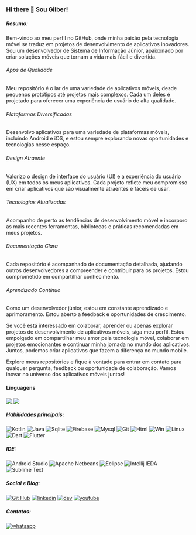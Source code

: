 ### Hi there 👋 Sou Gilber!
##### Resumo:
Bem-vindo ao meu perfil no GitHub, onde minha paixão pela tecnologia móvel se traduz em projetos de desenvolvimento de aplicativos inovadores. Sou um desenvolvedor de Sistema de Informação Júnior, apaixonado por criar soluções móveis que tornam a vida mais fácil e divertida.

###### Apps de Qualidade
Meu repositório é o lar de uma variedade de aplicativos móveis, desde pequenos protótipos até projetos mais complexos. Cada um deles é projetado para oferecer uma experiência de usuário de alta qualidade.

###### Plataformas Diversificadas
Desenvolvo aplicativos para uma variedade de plataformas móveis, incluindo Android e iOS, e estou sempre explorando novas oportunidades e tecnologias nesse espaço.

###### Design Atraente
Valorizo o design de interface do usuário (UI) e a experiência do usuário (UX) em todos os meus aplicativos. Cada projeto reflete meu compromisso em criar aplicativos que são visualmente atraentes e fáceis de usar.

###### Tecnologias Atualizadas
Acompanho de perto as tendências de desenvolvimento móvel e incorporo as mais recentes ferramentas, bibliotecas e práticas recomendadas em meus projetos.

###### Documentação Clara
Cada repositório é acompanhado de documentação detalhada, ajudando outros desenvolvedores a compreender e contribuir para os projetos. Estou comprometido em compartilhar conhecimento.

###### Aprendizado Contínuo
Como um desenvolvedor júnior, estou em constante aprendizado e aprimoramento. Estou aberto a feedback e oportunidades de crescimento.

Se você está interessado em colaborar, aprender ou apenas explorar projetos de desenvolvimento de aplicativos móveis, siga meu perfil. Estou empolgado em compartilhar meu amor pela tecnologia móvel, colaborar em projetos emocionantes e continuar minha jornada no mundo dos aplicativos. Juntos, podemos criar aplicativos que fazem a diferença no mundo mobile.

Explore meus repositórios e fique à vontade para entrar em contato para qualquer pergunta, feedback ou oportunidade de colaboração. Vamos inovar no universo dos aplicativos móveis juntos!

#### Linguagens
<a href="https://github.com/gilbercs/github-readme-stats">
  <img align="center" src="https://github-readme-stats.vercel.app/api/top-langs/?username=gilbercs&langs_count=10"/>
  </a>
  <a href="https://github.com/gilbercs/github-readme-stats">
  <img align="center" src="https://github-readme-stats.vercel.app/api?username=gilbercs&show_icons=true"/>
  </a>
  
##### Habilidades principais:
![Kotlin](https://img.shields.io/badge/Kotlin-0095D5?&style=for-the-badge&logo=kotlin&logoColor=white)
![Java](https://img.shields.io/badge/Java-ED8B00?style=for-the-badge&logo=java&logoColor=white)
![Sqlite](https://img.shields.io/badge/SQLite-07405E?style=for-the-badge&logo=sqlite&logoColor=white)
![Firebase](https://img.shields.io/badge/Firebase-F29D0C?style=for-the-badge&logo=firebase&logoColor=white)
![Mysql](https://img.shields.io/badge/MySQL-00000F?style=for-the-badge&logo=mysql&logoColor=white)
![Git](https://img.shields.io/badge/Git-E34F26?style=for-the-badge&logo=git&logoColor=white)
![Html](https://img.shields.io/badge/HTML-239120?style=for-the-badge&logo=html5&logoColor=white)
![Win](https://img.shields.io/badge/Windows-017AD7?style=for-the-badge&logo=windows&logoColor=white)
![Linux](https://img.shields.io/badge/Linux-E34F26?style=for-the-badge&logo=linux&logoColor=black)
![Dart](https://img.shields.io/badge/Dart-0175C2?style=for-the-badge&logo=dart&logoColor=white)
![Flutter](https://img.shields.io/badge/Flutter-02569B?style=for-the-badge&logo=flutter&logoColor=white)
##### IDE:
![Android Studio](https://img.shields.io/badge/Android_Studio-3DDC84?style=for-the-badge&logo=android-studio&logoColor=white)
![Apache Netbeans](https://img.shields.io/badge/apache%20netbeans-1B6AC6?style=for-the-badge&logo=apache%20netbeans%20IDE&logoColor=white)
![Eclipse](https://img.shields.io/badge/Eclipse-2C2255?style=for-the-badge&logo=eclipse&logoColor=white)
![Intellij IEDA](https://img.shields.io/badge/IntelliJ_IDEA-000000.svg?style=for-the-badge&logo=intellij-idea&logoColor=white)
![Sublime Text](https://img.shields.io/badge/sublime_text-%23575757.svg?&style=for-the-badge&logo=sublime-text&logoColor=important)
##### Social e Blog:
[![Git Hub](https://img.shields.io/badge/GitHub-100000?style=for-the-badge&logo=github&logoColor=whitee)](https://github.com/gilbercs/gilbercs)
[![linkedin](https://img.shields.io/badge/LinkedIn-0077B5?style=for-the-badge&logo=linkedin&logoColor=white)](https://www.linkedin.com/in/gilbercs)
[![dev](https://img.shields.io/badge/dev.to-0A0A0A?style=for-the-badge&logo=devdotto&logoColor=white)](https://dev.to/gilbercs)
[![youtube](https://img.shields.io/badge/YouTube-FF0000?style=for-the-badge&logo=youtube&logoColor=white)](https://www.youtube.com/@gilbercs)
##### Contatos:
[![whatsapp](https://img.shields.io/badge/WhatsApp-25D366?style=for-the-badge&logo=whatsapp&logoColor=white)](https://api.whatsapp.com/send?phone=92993124740)

